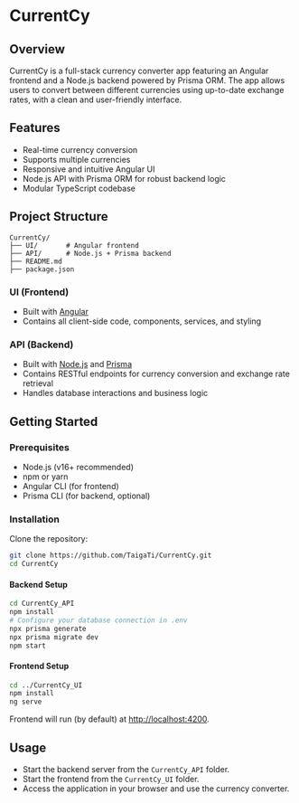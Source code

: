 # CurrentCy

## Overview

CurrentCy is a full-stack currency converter app featuring an Angular frontend and a Node.js backend powered by Prisma ORM. The app allows users to convert between different currencies using up-to-date exchange rates, with a clean and user-friendly interface.

## Features

- Real-time currency conversion
- Supports multiple currencies
- Responsive and intuitive Angular UI
- Node.js API with Prisma ORM for robust backend logic
- Modular TypeScript codebase

## Project Structure

```
CurrentCy/
├── UI/       # Angular frontend
├── API/      # Node.js + Prisma backend
├── README.md
├── package.json
```

### UI (Frontend)

- Built with [Angular](https://angular.io/)
- Contains all client-side code, components, services, and styling

### API (Backend)

- Built with [Node.js](https://nodejs.org/) and [Prisma](https://www.prisma.io/)
- Contains RESTful endpoints for currency conversion and exchange rate retrieval
- Handles database interactions and business logic

## Getting Started

### Prerequisites

- Node.js (v16+ recommended)
- npm or yarn
- Angular CLI (for frontend)
- Prisma CLI (for backend, optional)

### Installation

Clone the repository:

```bash
git clone https://github.com/TaigaTi/CurrentCy.git
cd CurrentCy
```

#### Backend Setup

```bash
cd CurrentCy_API
npm install
# Configure your database connection in .env
npx prisma generate
npx prisma migrate dev
npm start
```

#### Frontend Setup

```bash
cd ../CurrentCy_UI
npm install
ng serve
```

Frontend will run (by default) at [http://localhost:4200](http://localhost:4200).

## Usage

- Start the backend server from the `CurrentCy_API` folder.
- Start the frontend from the `CurrentCy_UI` folder.
- Access the application in your browser and use the currency converter.